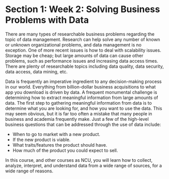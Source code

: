 # Section 1: Week 2: Solving Business Problems with Data

There are many types of researchable business problems regarding the topic of data management. Research can help solve any number of known or unknown organizational problems, and data management is no exception. One of more recent issues is how to deal with scalability issues. Storage may be cheap; but large amounts of data can cause other problems, such as performance issues and increasing data access times. There are plenty of researchable topics including data quality, data security, data access, data mining, etc.

Data is frequently an imperative ingredient to any decision-making process in our world. Everything from billion-dollar business acquisitions to what app you download is driven by data. A frequent monumental challenge is determining how to extract meaningful information from large amounts of data. The first step to gathering meaningful information from data is to determine what you are looking for, and how you want to use the data. This may seem obvious, but it is far too often a mistake that many people in business and academia frequently make. Just a few of the high-level business questions that can be addressed through the use of data include:

- When to go to market with a new product.
- If the new product is viable.
- What traits/features the product should have.
- How much of the product you could expect to sell.

In this course, and other courses as NCU, you will learn how to collect, analyze, interpret, and understand data from a wide range of sources, for a wide range of reasons.
